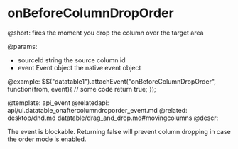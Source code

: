 onBeforeColumnDropOrder
=============


@short: fires the moment you drop the column over the target area
	

@params:

- sourceId		string				the source column id
- event			Event object		the native event object

@example:
$$("datatable1").attachEvent("onBeforeColumnDropOrder", function(from, event){
	// some code
    return true;
});

@template:	api_event
@relatedapi:
	api/ui.datatable_onaftercolumndroporder_event.md
@related:
	desktop/dnd.md
    datatable/drag_and_drop.md#movingcolumns
@descr:

The event is blockable. Returning false will prevent column dropping in case the order mode is enabled.

